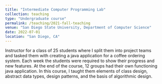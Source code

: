 ```yaml
---
title: "Intermediate Computer Programming Lab"
collection: teaching
type: "Undergraduate course"
permalink: /teaching/2021-fall-teaching
venue: "San Diego State University, Department of Computer Science"
date: 2022-07-01
location: "San Diego, CA"
---
```


Instructor for a class of 25 students where I split them into project teams and tasked them with creating a java application for a coffee ordering system.
Each week the students were required to show their progress and new features. At the end of the course, 12 groups had their own functioning java application. In this course, I taught them elements of class design, abstract data types, design patterns, and the basis of algorithmic design. 
